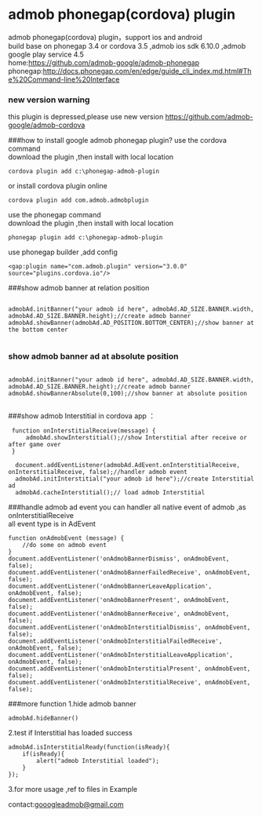 ﻿admob phonegap(cordova) plugin
====================

admob phonegap(cordova) plugin，support ios and android<br/>
build base on phonegap 3.4 or cordova 3.5 ,admob ios sdk 6.10.0 ,admob google play service 4.5<br/>
home:https://github.com/admob-google/admob-phonegap<br/>
phonegap:http://docs.phonegap.com/en/edge/guide_cli_index.md.html#The%20Command-line%20Interface  <br/>

### new version  warning
this plugin is depressed,please use new version https://github.com/admob-google/admob-cordova

###how to install google admob phonegap plugin?
use the cordova command<br/>
download the plugin ,then install with local location

    cordova plugin add c:\phonegap-admob-plugin 


or install cordova plugin online 
```
cordova plugin add com.admob.admobplugin
```

use the phonegap command<br/>
download the plugin ,then install with local location
```
phonegap plugin add c:\phonegap-admob-plugin 
```
use phonegap builder ,add config<br/>
```
<gap:plugin name="com.admob.plugin" version="3.0.0" source="plugins.cordova.io"/>
```

###show admob banner  at relation position 
```
    
admobAd.initBanner("your admob id here", admobAd.AD_SIZE.BANNER.width, admobAd.AD_SIZE.BANNER.height);//create admob banner
admobAd.showBanner(admobAd.AD_POSITION.BOTTOM_CENTER);//show banner at the bottom center 
    
```
### show admob banner ad at absolute position
```
    
admobAd.initBanner("your admob id here", admobAd.AD_SIZE.BANNER.width, admobAd.AD_SIZE.BANNER.height);//create admob banner
admobAd.showBannerAbsolute(0,100);//show banner at absolute position
    
```
###show admob Interstitial in cordova app ：
```
 function onInterstitialReceive(message) {
     admobAd.showInterstitial();//show Interstitial after receive or after game over
 }
 
  document.addEventListener(admobAd.AdEvent.onInterstitialReceive, onInterstitialReceive, false);//handler admob event
  admobAd.initInterstitial("your admob id here");//create Interstitial ad
  admobAd.cacheInterstitial();// load admob Interstitial

```
###handle admob ad event
you can handler all native event of admob ,as onInterstitialReceive <br/>
all event type is in AdEvent<br/>
```
function onAdmobEvent (message) {
    //do some on admob event
}
document.addEventListener('onAdmobBannerDismiss', onAdmobEvent, false);
document.addEventListener('onAdmobBannerFailedReceive', onAdmobEvent, false);
document.addEventListener('onAdmobBannerLeaveApplication', onAdmobEvent, false);
document.addEventListener('onAdmobBannerPresent', onAdmobEvent, false);
document.addEventListener('onAdmobBannerReceive', onAdmobEvent, false);
document.addEventListener('onAdmobInterstitialDismiss', onAdmobEvent, false);
document.addEventListener('onAdmobInterstitialFailedReceive', onAdmobEvent, false);
document.addEventListener('onAdmobInterstitialLeaveApplication', onAdmobEvent, false);
document.addEventListener('onAdmobInterstitialPresent', onAdmobEvent, false);
document.addEventListener('onAdmobInterstitialReceive', onAdmobEvent, false);
```
###more function
1.hide admob banner
```
admobAd.hideBanner()
```

2.test if Interstitial has loaded success
```
admobAd.isInterstitialReady(function(isReady){
    if(isReady){
        alert("admob Interstitial loaded");
    }
});
```

3.for more usage ,ref to files in Example <br/>

contact:gooogleadmob@gmail.com
